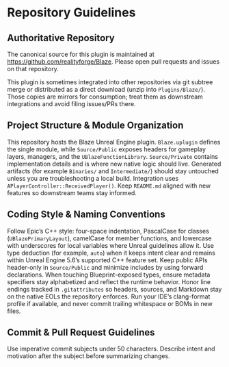 # Repository Guidelines

## Authoritative Repository
The canonical source for this plugin is maintained at https://github.com/realityforge/Blaze. Please open pull requests and issues on that repository.

This plugin is sometimes integrated into other repositories via git subtree merge or distributed as a direct download (unzip into `Plugins/Blaze/`). Those copies are mirrors for consumption; treat them as downstream integrations and avoid filing issues/PRs there.

## Project Structure & Module Organization
This repository hosts the Blaze Unreal Engine plugin. `Blaze.uplugin` defines the single module, while `Source/Public` exposes headers for gameplay layers, managers, and the `UBlazeFunctionLibrary`. `Source/Private` contains implementation details and is where new native logic should live. Generated artifacts (for example `Binaries/` and `Intermediate/`) should stay untouched unless you are troubleshooting a local build. Integration uses `APlayerController::ReceivedPlayer()`. Keep `README.md` aligned with new features so downstream teams stay informed.

## Coding Style & Naming Conventions
Follow Epic’s C++ style: four-space indentation, PascalCase for classes (`UBlazePrimaryLayout`), camelCase for member functions, and lowercase with underscores for local variables where Unreal guidelines allow it. Use type deduction (for example, `auto`) when it keeps intent clear and remains within Unreal Engine 5.6’s supported C++ feature set. Keep public APIs header-only in `Source/Public` and minimize includes by using forward declarations. When touching Blueprint-exposed types, ensure metadata specifiers stay alphabetized and reflect the runtime behavior. Honor line endings tracked in `.gitattributes` so headers, sources, and Markdown stay on the native EOLs the repository enforces. Run your IDE’s clang-format profile if available, and never commit trailing whitespace or BOMs in new files.

## Commit & Pull Request Guidelines
Use imperative commit subjects under 50 characters. Describe intent  and motivation after the subject before summarizing changes.
